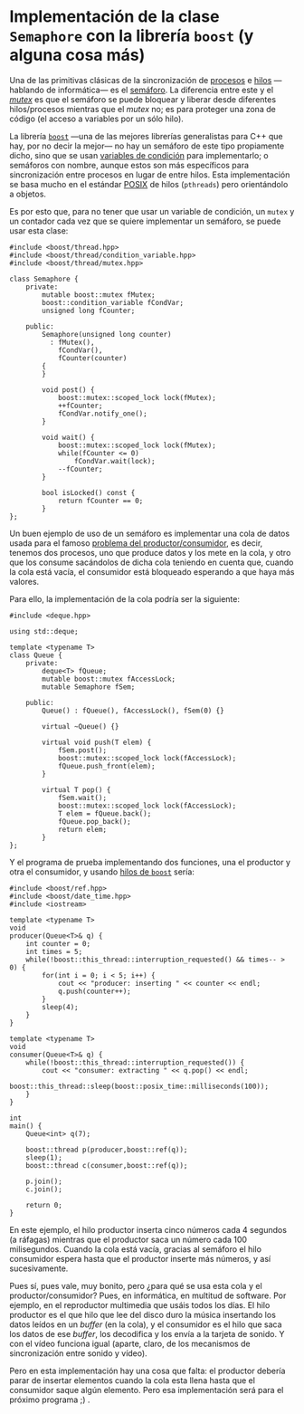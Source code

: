 # Implementación de la clase `Semaphore` con la librería `boost` (y alguna cosa más)

Una de las primitivas clásicas de la sincronización de [procesos](http://es.wikipedia.org/wiki/Proceso_(inform%C3%A1tica)) e [hilos](http://es.wikipedia.org/wiki/Hilo_de_ejecuci%C3%B3n) —hablando de informática— es el [semáforo](http://es.wikipedia.org/wiki/Sem%C3%A1foro_(programaci%C3%B3n)). La diferencia entre este y el *[mutex](http://es.wikipedia.org/wiki/Mutex)* es que el semáforo se puede bloquear y liberar desde diferentes hilos/procesos mientras que el *mutex* no; es para proteger una zona de código (el acceso a variables por un sólo hilo).

La librería [`boost`](http://www.boost.org/) —una de las mejores librerías generalistas para C++ que hay, por no decir la mejor— no hay un semáforo de este tipo propiamente dicho, sino que se usan [variables de condición](http://en.wikipedia.org/wiki/Condition_variable) para implementarlo; o semáforos con nombre, aunque estos son más específicos para sincronización entre procesos en lugar de entre hilos. Esta implementación se basa mucho en el estándar [POSIX](http://es.wikipedia.org/wiki/POSIX) de hilos (`pthreads`) pero orientándolo a objetos.

Es por esto que, para no tener que usar un variable de condición, un `mutex` y un contador cada vez que se quiere implementar un semáforo, se puede usar esta clase:

~~~~{.cpp}
#include <boost/thread.hpp>
#include <boost/thread/condition_variable.hpp>
#include <boost/thread/mutex.hpp>

class Semaphore {
    private:
        mutable boost::mutex fMutex;
        boost::condition_variable fCondVar;
        unsigned long fCounter;
        
    public:
        Semaphore(unsigned long counter)
          : fMutex(),
            fCondVar(),
            fCounter(counter)
        {
        }

        void post() {
            boost::mutex::scoped_lock lock(fMutex);
            ++fCounter;
            fCondVar.notify_one();
        }

        void wait() {
            boost::mutex::scoped_lock lock(fMutex);
            while(fCounter <= 0)
                fCondVar.wait(lock);
            --fCounter;
        }
        
        bool isLocked() const {
            return fCounter == 0;
        }
};
~~~~

Un buen ejemplo de uso de un semáforo es implementar una cola de datos usada para el famoso [problema del productor/consumidor](http://en.wikipedia.org/wiki/Producer-consumer_problem), es decir, tenemos dos procesos, uno que produce datos y los mete en la cola, y otro que los consume sacándolos de dicha cola teniendo en cuenta que, cuando la cola está vacía, el consumidor está bloqueado esperando a que haya más valores.

Para ello, la implementación de la cola podría ser la siguiente:

~~~~{.cpp}
#include <deque.hpp>

using std::deque;

template <typename T>
class Queue {
    private:
        deque<T> fQueue;
        mutable boost::mutex fAccessLock;
        mutable Semaphore fSem;
        
    public:
        Queue() : fQueue(), fAccessLock(), fSem(0) {}
        
        virtual ~Queue() {}
        
        virtual void push(T elem) {
            fSem.post();
            boost::mutex::scoped_lock lock(fAccessLock);
            fQueue.push_front(elem);
        }
        
        virtual T pop() {
            fSem.wait();
            boost::mutex::scoped_lock lock(fAccessLock);
            T elem = fQueue.back();
            fQueue.pop_back();
            return elem;
        }
};
~~~~

Y el programa de prueba implementando dos funciones, una el productor y otra el consumidor, y usando [hilos de `boost`](http://www.boost.org/doc/libs/1_48_0/doc/html/thread.html) sería:

~~~~{.cpp}
#include <boost/ref.hpp>
#include <boost/date_time.hpp>
#include <iostream>

template <typename T>
void
producer(Queue<T>& q) {
    int counter = 0;
    int times = 5;
    while(!boost::this_thread::interruption_requested() && times-- > 0) {
        for(int i = 0; i < 5; i++) {
            cout << "producer: inserting " << counter << endl;
            q.push(counter++);
        }
        sleep(4);
    }
}

template <typename T>
void
consumer(Queue<T>& q) {
    while(!boost::this_thread::interruption_requested()) {
        cout << "consumer: extracting " << q.pop() << endl;
        boost::this_thread::sleep(boost::posix_time::milliseconds(100));
    }
}

int
main() {
    Queue<int> q(7);
    
    boost::thread p(producer,boost::ref(q));
    sleep(1);
    boost::thread c(consumer,boost::ref(q));
    
    p.join();
    c.join();

    return 0;
}
~~~~

En este ejemplo, el hilo productor inserta cinco números cada 4 segundos (a ráfagas) mientras que el productor saca un número cada 100 milisegundos. Cuando la cola está vacía, gracias al semáforo el hilo consumidor espera hasta que el productor inserte más números, y así sucesivamente.

Pues sí, pues vale, muy bonito, pero ¿para qué se usa esta cola y el productor/consumidor? Pues, en informática, en multitud de software. Por ejemplo, en el reproductor multimedia que usáis todos los días. El hilo productor es el que hilo que lee del disco duro la música insertando los datos leídos en un *buffer* (en la cola), y el consumidor es el hilo que saca los datos de ese *buffer*, los decodifica y los envía a la tarjeta de sonido. Y con el vídeo funciona igual (aparte, claro, de los mecanismos de sincronización entre sonido y vídeo).

Pero en esta implementación hay una cosa que falta: el productor debería parar de insertar elementos cuando la cola esta llena hasta que el consumidor saque algún elemento. Pero esa implementación será para el próximo programa ;) .
